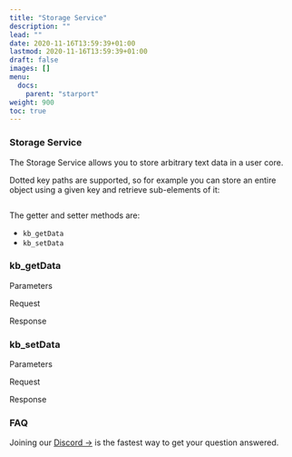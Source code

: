 ```yaml
---
title: "Storage Service"
description: ""
lead: ""
date: 2020-11-16T13:59:39+01:00
lastmod: 2020-11-16T13:59:39+01:00
draft: false
images: []
menu:
  docs:
    parent: "starport"
weight: 900
toc: true
---
```


### Storage Service

The Storage Service allows you to store arbitrary text data in a user core.

Dotted key paths are supported, so for example you can store an entire object using a given key and retrieve sub-elements of it:

```javascript

```

The getter and setter methods are:

- `kb_getData`
- `kb_setData`

### kb_getData

Parameters

Request

Response

### kb_setData

Parameters

Request

Response

### FAQ

Joining our [Discord →](https://discord.gg/UgwAsJf6C5) is the fastest way to get your question answered.
